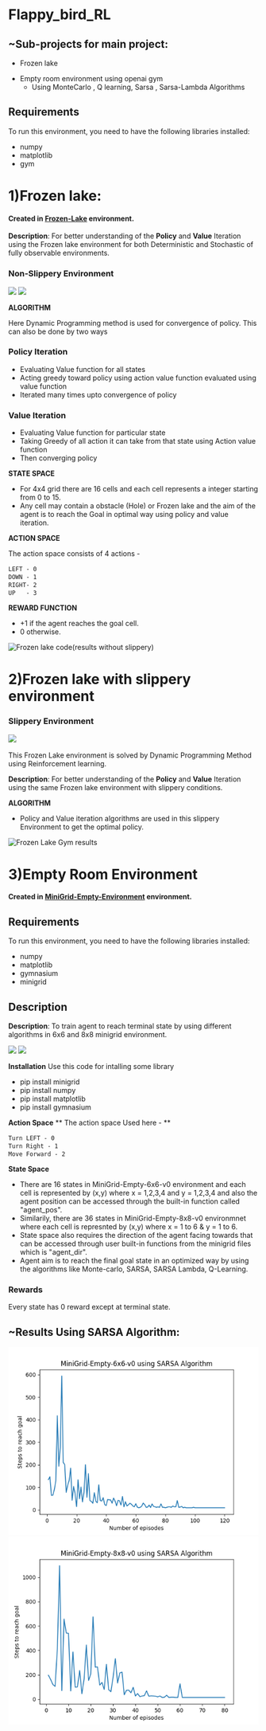 # Flappy_bird_RL

## ~Sub-projects for main project:
 - Frozen lake
 * Empty room environment using openai gym
    * Using MonteCarlo , Q learning, Sarsa , Sarsa-Lambda Algorithms 


## Requirements
To run this environment, you need to have the following libraries installed:
- numpy
- matplotlib
- gym
  
# 1)Frozen lake: 

#### Created in [Frozen-Lake](https://github.com/RaviAgrawal-1824/Assignment-1-Frozen-Lake) environment.

**Description**: For better understanding of the **Policy** and **Value** Iteration using the Frozen lake environment for both Deterministic and Stochastic of fully observable environments.


### Non-Slippery Environment

![](https://i.imgur.com/RlJjiZM.gif) ![](https://i.imgur.com/1dpekVN.gif)


**ALGORITHM**

Here Dynamic Programming method is used for convergence of policy.
This can also be done by two ways
### Policy Iteration
  - Evaluating Value function for all states
  - Acting greedy toward policy using action value function evaluated using value function
  - Iterated many times upto convergence of policy
### Value Iteration
  - Evaluating Value function for particular state
  - Taking Greedy of all action it can take from that state using Action value function
  - Then converging policy


**STATE SPACE**

* For 4x4 grid there are 16 cells and each cell represents a integer starting from 0 to 15.
* Any cell may contain a obstacle (Hole) or Frozen lake and the aim of the agent is to reach the Goal in optimal way using policy and value iteration.


**ACTION SPACE**

The action space consists of 4 actions -

	LEFT - 0
	DOWN - 1
	RIGHT- 2
	UP   - 3

 **REWARD FUNCTION**

* +1 if the agent reaches the goal cell.
* 0 otherwise.

![Frozen lake code(results without slippery)](https://github.com/DipanshuK04/Flappy_bird_RL/blob/main/Frozen_lake.ipynb)

# 2)Frozen lake with slippery environment

### Slippery Environment

![](https://i.imgur.com/9dF44vt.gif)

This Frozen Lake environment is solved by Dynamic Programming Method using Reinforcement learning.


**Description**: For better understanding of the **Policy** and **Value** Iteration using the same Frozen lake environment with slippery conditions.

**ALGORITHM**
* Policy and Value iteration algorithms are used in this slippery Environment to get the optimal policy.

  
![Frozen Lake Gym results](https://github.com/DipanshuK04/Flappy_bird_RL/blob/main/Frozenlake_slippery.ipynb)

# 3)Empty Room Environment

#### Created in [MiniGrid-Empty-Environment](https://github.com/Farama-Foundation/MiniGrid) environment.

## Requirements
To run this environment, you need to have the following libraries installed:
- numpy
- matplotlib
- gymnasium
- minigrid

## Description
**Description**: To train agent to reach terminal state by using different algorithms in 6x6 and 8x8 minigrid environment.

![](https://i.imgur.com/3m9a615.gif) ![](https://i.imgur.com/ahGLjM7.gif)



**Installation**
Use this code for intalling some library
- pip install minigrid
- pip install numpy
- pip install matplotlib
- pip install gymnasium

**Action Space**
** The action space Used here - **

	Turn LEFT - 0
	Turn Right - 1
	Move Forward - 2


**State Space**
* There are 16 states in MiniGrid-Empty-6x6-v0 environment and each cell is represented by (x,y) where x = 1,2,3,4 and y = 1,2,3,4 and also the agent position can be accessed through the built-in function called "agent_pos".
* Similarily, there are 36 states in MiniGrid-Empty-8x8-v0 environmnet where each cell is represnted by (x,y) where x = 1 to 6 & y = 1 to 6.
* State space also requires the direction of the agent facing towards that can be accessed through user built-in functions from the minigrid files which is "agent_dir".
* Agent aim is to reach the final goal state in an optimized way by using the algorithms like Monte-carlo, SARSA, SARSA Lambda, Q-Learning.


### Rewards
Every state has 0 reward except at terminal state.

## ~Results Using SARSA Algorithm:

![Results using Sarsa Algorithm](g2.png)
![Results using Sarsa Algorithm](g4.png)
